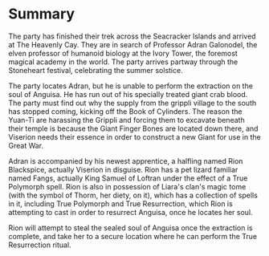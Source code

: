 # Summary
The party has finished their trek across the Seacracker Islands and arrived at The Heavenly Cay. They are in search of Professor Adran Galonodel, the elven professor of humanoid biology at the Ivory Tower, the foremost magical academy in the world. The party arrives partway through the Stoneheart festival, celebrating the summer solstice.

The party locates Adran, but he is unable to perform the extraction on the soul of Anguisa. He has run out of his specially treated giant crab blood. The party must find out why the supply from the grippli village to the south has stopped coming, kicking off the Book of Cylinders. The reason the Yuan-Ti are harassing the Grippli and forcing them to excavate beneath their temple is because the Giant Finger Bones are located down there, and Viserion needs their essence in order to construct a new Giant for use in the Great War.

Adran is accompanied by his newest apprentice, a halfling named Rion Blackspice, actually Viserion in disguise. Rion has a pet lizard familiar named Fangs, actually King Samuel of Loftran under the effect of a True Polymorph spell. Rion is also in possession of Liara's clan's magic tome (with the symbol of Thorm, her diety, on it), which has a collection of spells in it, including True Polymorph and True Resurrection, which Rion is attempting to cast in order to resurrect Anguisa, once he locates her soul.

Rion will attempt to steal the sealed soul of Anguisa once the extraction is complete, and take her to a secure location where he can perform the True Resurrection ritual.
